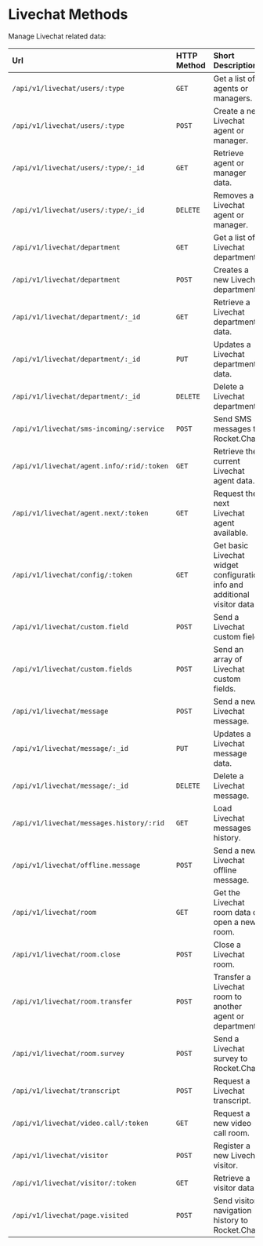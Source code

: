 # Livechat Methods

Manage Livechat related data:

| Url | HTTP Method | Short Description | Details Page |
| :--- | :--- | :--- | :--- |
| `/api/v1/livechat/users/:type` | `GET` | Get a list of agents or managers. | [info](users/index.html#list-agents-or-managers) |
| `/api/v1/livechat/users/:type` | `POST` | Create a new Livechat agent or manager. | [info](users/index.html#register-new-agent-or-manager) |
| `/api/v1/livechat/users/:type/:_id` | `GET` | Retrieve agent or manager data. | [info](users/index.html#get-info-about-an-agent-or-manager) |
| `/api/v1/livechat/users/:type/:_id` | `DELETE` | Removes a Livechat agent or manager. | [info](users/index.html#removes-an-agent-or-manager) |
| `/api/v1/livechat/department` | `GET` | Get a list of Livechat departments. | [info](department/index.html#list-departments) |
| `/api/v1/livechat/department` | `POST` | Creates a new Livechat department. | [info](department/index.html#register-a-new-department) |
| `/api/v1/livechat/department/:_id` | `GET` | Retrieve a Livechat department data. | [info](department/index.html#get-info-about-a-department) |
| `/api/v1/livechat/department/:_id` | `PUT` | Updates a Livechat department data. | [info](department/index.html#update-a-department) |
| `/api/v1/livechat/department/:_id` | `DELETE` | Delete a Livechat department. | [info](department/index.html#removes-a-department) |
| `/api/v1/livechat/sms-incoming/:service` | `POST` | Send SMS messages to Rocket.Chat. | [info](sms-incoming/) |
| `/api/v1/livechat/agent.info/:rid/:token` | `GET` | Retrieve the current Livechat agent data. | [info](agent/index.html) |
| `/api/v1/livechat/agent.next/:token` | `GET` | Request the next Livechat agent available. | [info](agent/index.html#request-the-next-livechat-agent-available) |
| `/api/v1/livechat/config/:token` | `GET` | Get basic Livechat widget configuration info and additional visitor data. | [info](config/index.html) |
| `/api/v1/livechat/custom.field` | `POST` | Send a Livechat custom field. | [info](custom-fields/index.html#send-a-livechat-custom-field) |
| `/api/v1/livechat/custom.fields` | `POST` | Send an array of Livechat custom fields. | [info](custom-fields/index.html#send-an-array-of-livechat-custom-fields) |
| `/api/v1/livechat/message` | `POST` | Send a new Livechat message. | [info](message/index.html) |
| `/api/v1/livechat/message/:_id` | `PUT` | Updates a Livechat message data. | [info](message/index.html#updates-a-livechat-message) |
| `/api/v1/livechat/message/:_id` | `DELETE` | Delete a Livechat message. | [info](message/index.html#removes-a-livechat-message) |
| `/api/v1/livechat/messages.history/:rid` | `GET` | Load Livechat messages history. | [info](message/index.html#load-livechat-messages-history) |
| `/api/v1/livechat/offline.message` | `POST` | Send a new Livechat offline message. | [info](message/index.html#send-a-new-livechat-offline-message) |
| `/api/v1/livechat/room` | `GET` | Get the Livechat room data or open a new room. | [info](room/index.html) |
| `/api/v1/livechat/room.close` | `POST` | Close a Livechat room. | [info](room/index.html#close-livechat-room) |
| `/api/v1/livechat/room.transfer` | `POST` | Transfer a Livechat room to another agent or department. | [info](room/index.html#transfer-livechat-room) |
| `/api/v1/livechat/room.survey` | `POST` | Send a Livechat survey to Rocket.Chat. | [info](room/index.html#send-the-livechat-survey) |
| `/api/v1/livechat/transcript` | `POST` | Request a Livechat transcript. | [info](transcript/) |
| `/api/v1/livechat/video.call/:token` | `GET` | Request a new video call room. | [info](video-call/) |
| `/api/v1/livechat/visitor` | `POST` | Register a new Livechat visitor. | [info](visitor/index.html) |
| `/api/v1/livechat/visitor/:token` | `GET` | Retrieve a visitor data. | [info](visitor/index.html) |
| `/api/v1/livechat/page.visited` | `POST` | Send visitor navigation history to Rocket.Chat. | [info](visitor/index.html#send-visitor-navigation-history) |
